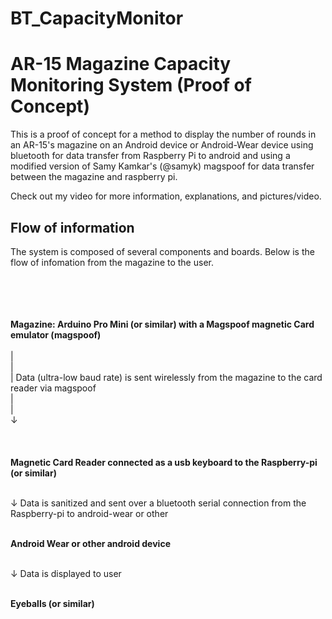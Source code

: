 # BT_CapacityMonitor

AR-15 Magazine Capacity Monitoring System (Proof of Concept)
==============

This is a proof of concept for a method to display the number of rounds in an AR-15's magazine on an Android device or Android-Wear device using bluetooth for data transfer from Raspberry Pi to android and using a modified version of Samy Kamkar's (@samyk) magspoof for data transfer between the magazine and raspberry pi.

Check out my video for more information, explanations, and pictures/video.


Flow of information
--------------
The system is composed of several components and boards.
Below is the flow of infomation from the magazine to the user.

<br><br><br><br>
**Magazine: Arduino Pro Mini (or similar) with a Magspoof magnetic Card emulator (magspoof)**
<br><br>
|<br>
|<br>
|      Data (ultra-low baud rate) is sent wirelessly from the magazine to the card reader via magspoof <br>
|<br>
|<br>
↓  
 <br>   <br>            
**Magnetic Card Reader connected as a usb keyboard to the Raspberry-pi (or similar)**
<br><br>

↓         Data is sanitized and sent over a bluetooth serial connection from the Raspberry-pi to android-wear or other
<br>    <br>            
                
**Android Wear or other android device**
<br><br>

↓         Data is displayed to user
<br> <br>
  
**Eyeballs (or similar)**

